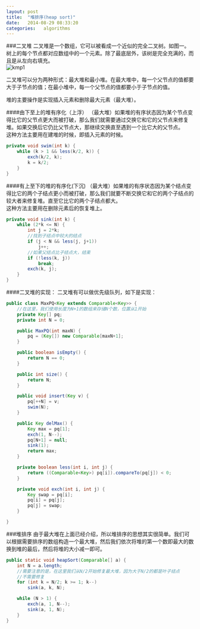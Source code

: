 ```yaml
---
layout: post
title:  "堆排序(heap sort)"
date:   2014-08-29 08:33:20
categories:   algorithms
---
```


###二叉堆
二叉堆是一个数组，它可以被看成一个近似的完全二叉树。如图一。树上的每个节点都对应数组中的一个元素。除了最底层外，该树是完全充满的，而且是从左向右填充。<br>
![kmp1](/img/heap-sort-1.png)

二叉堆可以分为两种形式：最大堆和最小堆。在最大堆中，每一个父节点的值都要大于子节点的值；在最小堆中，每一个父节点的值都要小于子节点的值。

堆的主要操作是实现插入元素和删除最大元素（最大堆）。

####由下至上的堆有序化（上浮）
（最大堆）如果堆的有序状态因为某个节点变得比它的父节点更大而被打破，那么我们就需要通过交换它和它的父节点来修复堆。如果交换后它仍比父节点大，那继续交换直至遇到一个比它大的父节点。<br>
这种方法主要用在建堆的时候，即插入元素的时候。
``` java
private void swim(int k) {
	while (k > 1 && less(k/2, k)) {
		exch(k/2, k);
		k = k/2;
	}
}
```

####有上至下的堆的有序化(下沉)
（最大堆）如果堆的有序状态因为某个结点变得比它的两个子结点更小而被打破，那么我们就要不断交换它和它的两个子结点的较大者来修复堆。直至它比它的两个子结点都大。<br>
这种方法主要用在删除元素后的恢复堆上。
``` java
private void sink(int k) {
	while (2*k <= N) {
		int j = 2*k;
		//找到子结点中较大的结点
		if (j < N && less(j, j+1)) 
			j++;
		//如果父结点比子结点大，结束
		if (!less(k, j)) 
			break;
		exch(k, j);
	}
}
```

####二叉堆的实现：
二叉堆有可以做优先级队列，如下是实现：
``` java
public class MaxPQ<Key extends Comparable<Key>> {
	//在这里，我们使用长度为N+1的数组来存储N个数，位置从1开始
	private Key[] pq;
	private int N = 0;

	public MaxPQ(int maxN) {
		pq = (Key[]) new Comparable[maxN+1];
	}

	public boolean isEmpty() {
		return N == 0;
	}

	public int size() {
		return N;
	}

	public void insert(Key v) {
		pq[++N] = v;
		swim(N);
	}

	public Key delMax() {
		Key max = pq[1];
		exch(1, N--);
		pq[N+1] = null;
		sink(1);
		return max;
	}

    private boolean less(int i, int j) {
    	return ((Comparable<Key>) pq[i]).compareTo(pq[j]) < 0;
    }

    private void exch(int i, int j) {
        Key swap = pq[i];
        pq[i] = pq[j];
        pq[j] = swap;
    }

}
```
 
###堆排序
由于最大堆在上面已经介绍，所以堆排序的思想其实很简单。我们可以根据需要排序的数组构造一个最大堆，然后我们依次将堆的第一个数即最大的数换到堆的最后，然后将堆的大小减一即可。

``` java
public static void heapSort(Comparable[] a) {
	int N = a.length;
	//需要注意的是，在这里我们从N/2开始修复最大堆，因为大于N/2的都是叶子结点
	//不需要修复
	for (int k = N/2; k >= 1; k--)
		sink(a, k, N);

	while (N > 1) {
		exch(a, 1, N--);
		sink(a, 1, N);
	}
}
```
